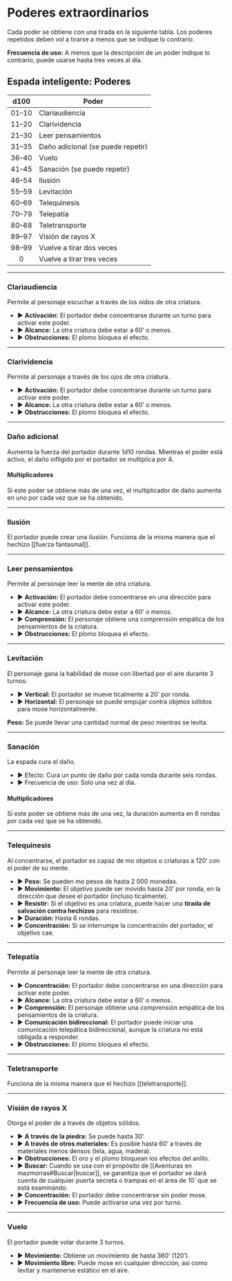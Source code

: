 # Poderes extraordinarios
Cada poder se obtiene con una tirada en la siguiente tabla. Los poderes repetidos deben vol a tirarse a menos que se indique lo contrario.

**Frecuencia de uso:** A menos que la descripción de un poder indique lo contrario, puede usarse hasta tres veces al día.

## Espada inteligente: Poderes
| d100  | Poder                             |
|:-----:| --------------------------------- |
| 01–10 | Clariaudiencia                    |
| 11–20 | Clarividencia                     |
| 21–30 | Leer pensamientos                 |
| 31–35 | Daño adicional (se puede repetir) |
| 36–40 | Vuelo                             |
| 41–45 | Sanación (se puede repetir)       |
| 46–54 | Ilusión                           |
| 55–59 | Levitación                        |
| 60–69 | Telequinesis                      |
| 70–79 | Telepatía                         |
| 80–88 | Teletransporte                    |
| 89–97 | Visión de rayos X                 |
| 98–99 | Vuelve a tirar dos veces          |
|   0   | Vuelve a tirar tres veces         |


---
### Clariaudiencia
Permite al personaje escuchar a través de los oídos de otra criatura. 
- ▶ **Activación:** El portador debe concentrarse durante un turno para activar este poder. 
- ▶ **Alcance:** La otra criatura debe estar a 60’ o menos. 
- ▶ **Obstrucciones:** El plomo bloquea el efecto.

---
### Clarividencia
Permite al personaje a través de los ojos de otra criatura.
- ▶ **Activación:** El portador debe concentrarse durante un turno para activar este poder. 
- ▶ **Alcance:** La otra criatura debe estar a 60’ o menos. 
- ▶ **Obstrucciones:** El plomo bloquea el efecto.

---
### Daño adicional
Aumenta la fuerza del portador durante 1d10 rondas. Mientras el poder está activo, el daño infligido por el portador se multiplica por 4.

#### Multiplicadores
Si este poder se obtiene más de una vez, el multiplicador de daño aumenta en uno por cada vez que se ha obtenido.

---
### Ilusión
El portador puede crear una ilusión. Funciona de la misma manera que el hechizo [[fuerza fantasmal]].

---
### Leer pensamientos
Permite al personaje leer la mente de otra criatura. 
- ▶ **Activación:** El portador debe concentrarse en una dirección para activar este poder. 
- ▶ **Alcance:** La otra criatura debe estar a 60’ o menos. 
- ▶ **Comprensión:** El personaje obtiene una comprensión empática de los pensamientos de la criatura. 
- ▶ **Obstrucciones:** El plomo bloquea el efecto.

---
### Levitación
El personaje gana la habilidad de mose con libertad por el aire durante 3 turnos: 
- ▶ **Vertical:** El portador se mueve ticalmente a 20’ por ronda. 
- ▶ **Horizontal:** El personaje se puede empujar contra objetos sólidos para mose horizontalmente.

**Peso:** Se puede llevar una cantidad normal de peso mientras se levita.

---
### Sanación
La espada cura el daño.
- ▶ Efecto: Cura un punto de daño por cada ronda durante seis rondas. 
- ▶ Frecuencia de uso: Solo una vez al día.

#### Multiplicadores
Si este poder se obtiene más de una vez, la duración aumenta en 6 rondas por cada vez que se ha obtenido.

---
### Telequinesis
Al concentrarse, el portador es capaz de mo objetos o criaturas a 120’ con el poder de su mente. 
- ▶ **Peso:** Se pueden mo pesos de hasta 2 000 monedas.
- ▶ **Movimiento:** El objetivo puede ser movido hasta 20’ por ronda, en la dirección que desee el portador (incluso ticalmente). 
- ▶ **Resistir:** Si el objetivo es una criatura, puede hacer una **tirada de salvación contra hechizos** para resistirse. 
- ▶ **Duración:** Hasta 6 rondas. 
- ▶ **Concentración:** Si se interrumpe la concentración del portador, el objetivo cae.

---
### Telepatía
Permite al personaje leer la mente de otra criatura. 
- ▶ **Concentración:** El portador debe concentrarse en una dirección para activar este poder. 
- ▶ **Alcance:** La otra criatura debe estar a 60’ o menos. 
- ▶ **Comprensión:** El personaje obtiene una comprensión empática de los pensamientos de la criatura. 
- ▶ **Comunicación bidireccional:** El portador puede iniciar una comunicación telepática bidireccional, aunque la criatura no está obligada a responder. 
- ▶ **Obstrucciones:** El plomo bloquea el efecto.

---
### Teletransporte
Funciona de la misma manera que el hechizo [[teletransporte]].

---
### Visión de rayos X
Otorga el poder de a través de objetos sólidos.
- ▶ **A través de la piedra:** Se puede hasta 30’. 
- ▶ **A través de otros materiales:** Es posible hasta 60’ a través de materiales menos densos (tela, agua, madera). 
- ▶ **Obstrucciones:** El oro y el plomo bloquean los efectos del anillo. 
- ▶ **Buscar:** Cuando se usa con el propósito de [[Aventuras en mazmorras#Buscar|buscar]], se garantiza que el portador se dará cuenta de cualquier puerta secreta o trampas en el área de 10’ que se está examinando. 
- ▶ **Concentración:** El portador debe concentrarse sin poder mose. 
- ▶ **Frecuencia de uso:** Puede activarse una vez por turno.

---
### Vuelo
El portador puede volar durante 3 turnos. 
- ▶ **Movimiento:** Obtiene un movimiento de hasta 360’ (120’). 
- ▶ **Movimiento libre:** Puede mose en cualquier dirección, así como levitar y mantenerse estático en el aire.